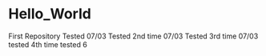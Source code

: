 # Hello_World
First Repository
Tested 07/03
Tested 2nd time 07/03
Tested 3rd time 07/03
tested 4th time
tested 6
